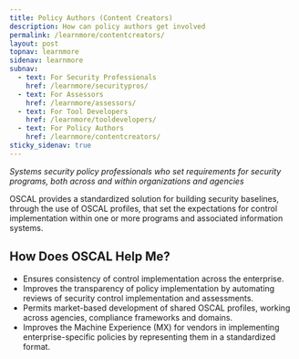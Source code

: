 ```yaml
---
title: Policy Authors (Content Creators)
description: How can policy authors get involved
permalink: /learnmore/contentcreators/
layout: post
topnav: learnmore
sidenav: learnmore
subnav:
  - text: For Security Professionals
    href: /learnmore/securitypros/
  - text: For Assessors
    href: /learnmore/assessors/
  - text: For Tool Developers
    href: /learnmore/tooldevelopers/
  - text: For Policy Authors
    href: /learnmore/contentcreators/
sticky_sidenav: true
---
```


*Systems security policy professionals who set requirements for security programs, both across and within organizations and agencies*

OSCAL provides a standardized solution for building security baselines, through the use of OSCAL profiles, that set the expectations for control implementation within one or more programs and associated information systems.

## How Does OSCAL Help Me?

- Ensures consistency of control implementation across the enterprise.
- Improves the transparency of policy implementation by automating reviews of security control implementation and assessments.
- Permits market-based development of shared OSCAL profiles, working across agencies, compliance frameworks and domains.
- Improves the Machine Experience (MX) for vendors in implementing enterprise-specific policies by representing them in a standardized format.
